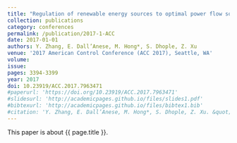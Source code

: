 ```yaml
---
title: "Regulation of renewable energy sources to optimal power flow solutions using ADMM"
collection: publications
category: conferences
permalink: /publication/2017-1-ACC
date: 2017-01-01
authors: Y. Zhang, E. Dall’Anese, M. Hong*, S. Dhople, Z. Xu
venue: '2017 American Control Conference (ACC 2017), Seattle, WA'
volume:
issue:
pages: 3394-3399
year: 2017
doi: 10.23919/ACC.2017.7963471
#paperurl: 'https://doi.org/10.23919/ACC.2017.7963471'
#slidesurl: 'http://academicpages.github.io/files/slides1.pdf'
#bibtexurl: 'http://academicpages.github.io/files/bibtex1.bib'
#citation: 'Y. Zhang, E. Dall’Anese, M. Hong*, S. Dhople, Z. Xu. &quot;Regulation of renewable energy sources to optimal power flow solutions using ADMM.&quot; <i>2017 American Control Conference (ACC 2017), Seattle, WA</i>. 3394-3399, 2017. https://doi.org/10.23919/ACC.2017.7963471'
---
```


This paper is about {{ page.title }}.
